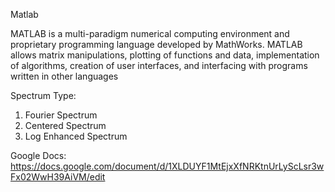 Matlab

MATLAB is a multi-paradigm numerical computing environment and proprietary programming language developed by MathWorks. MATLAB allows matrix manipulations, plotting of functions and data, implementation of algorithms, creation of user interfaces, and interfacing with programs written in other languages


Spectrum Type:
1. Fourier Spectrum
2. Centered Spectrum
3. Log Enhanced Spectrum


Google Docs:
https://docs.google.com/document/d/1XLDUYF1MtEjxXfNRKtnUrLyScLsr3wFx02WwH39AiVM/edit